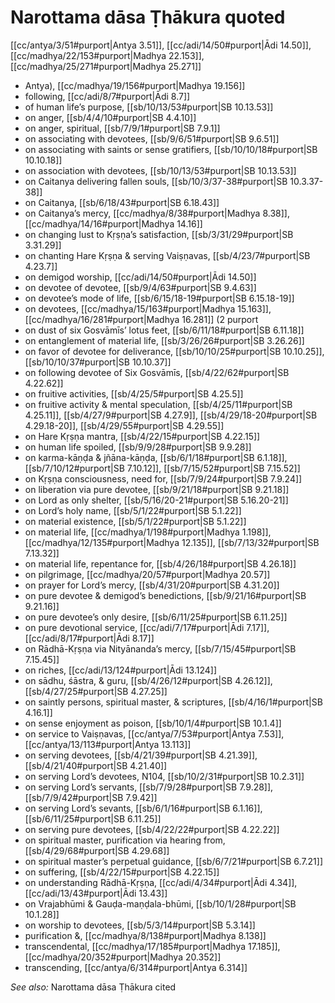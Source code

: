 # Narottama dāsa Ṭhākura quoted

[[cc/antya/3/51#purport|Antya 3.51]], [[cc/adi/14/50#purport|Ādi 14.50]], [[cc/madhya/22/153#purport|Madhya 22.153]], [[cc/madhya/25/271#purport|Madhya 25.271]]

* Antya), [[cc/madhya/19/156#purport|Madhya 19.156]]
* following, [[cc/adi/8/7#purport|Ādi 8.7]]
* of human life’s purpose, [[sb/10/13/53#purport|SB 10.13.53]]
* on anger, [[sb/4/4/10#purport|SB 4.4.10]]
* on anger, spiritual, [[sb/7/9/1#purport|SB 7.9.1]]
* on associating with devotees, [[sb/9/6/51#purport|SB 9.6.51]]
* on associating with saints or sense gratifiers, [[sb/10/10/18#purport|SB 10.10.18]]
* on association with devotees, [[sb/10/13/53#purport|SB 10.13.53]]
* on Caitanya delivering fallen souls, [[sb/10/3/37-38#purport|SB 10.3.37-38]]
* on Caitanya, [[sb/6/18/43#purport|SB 6.18.43]]
* on Caitanya’s mercy, [[cc/madhya/8/38#purport|Madhya 8.38]], [[cc/madhya/14/16#purport|Madhya 14.16]]
* on changing lust to Kṛṣṇa’s satisfaction, [[sb/3/31/29#purport|SB 3.31.29]]
* on chanting Hare Kṛṣṇa & serving Vaiṣṇavas, [[sb/4/23/7#purport|SB 4.23.7]]
* on demigod worship, [[cc/adi/14/50#purport|Ādi 14.50]]
* on devotee of devotee, [[sb/9/4/63#purport|SB 9.4.63]]
* on devotee’s mode of life, [[sb/6/15/18-19#purport|SB 6.15.18-19]]
* on devotees, [[cc/madhya/15/163#purport|Madhya 15.163]], [[cc/madhya/16/281#purport|Madhya 16.281]] (2 purport
* on dust of six Gosvāmīs’ lotus feet, [[sb/6/11/18#purport|SB 6.11.18]]
* on entanglement of material life, [[sb/3/26/26#purport|SB 3.26.26]]
* on favor of devotee for deliverance, [[sb/10/10/25#purport|SB 10.10.25]], [[sb/10/10/37#purport|SB 10.10.37]]
* on following devotee of Six Gosvāmīs, [[sb/4/22/62#purport|SB 4.22.62]]
* on fruitive activities, [[sb/4/25/5#purport|SB 4.25.5]]
* on fruitive activity & mental speculation, [[sb/4/25/11#purport|SB 4.25.11]], [[sb/4/27/9#purport|SB 4.27.9]], [[sb/4/29/18-20#purport|SB 4.29.18-20]], [[sb/4/29/55#purport|SB 4.29.55]]
* on Hare Kṛṣṇa mantra, [[sb/4/22/15#purport|SB 4.22.15]]
* on human life spoiled, [[sb/9/9/28#purport|SB 9.9.28]]
* on karma-kāṇḍa & jñāna-kāṇḍa, [[sb/6/1/18#purport|SB 6.1.18]], [[sb/7/10/12#purport|SB 7.10.12]], [[sb/7/15/52#purport|SB 7.15.52]]
* on Kṛṣṇa consciousness, need for, [[sb/7/9/24#purport|SB 7.9.24]]
* on liberation via pure devotee, [[sb/9/21/18#purport|SB 9.21.18]]
* on Lord as only shelter, [[sb/5/16/20-21#purport|SB 5.16.20-21]]
* on Lord’s holy name, [[sb/5/1/22#purport|SB 5.1.22]]
* on material existence, [[sb/5/1/22#purport|SB 5.1.22]]
* on material life, [[cc/madhya/1/198#purport|Madhya 1.198]], [[cc/madhya/12/135#purport|Madhya 12.135]], [[sb/7/13/32#purport|SB 7.13.32]]
* on material life, repentance for, [[sb/4/26/18#purport|SB 4.26.18]]
* on pilgrimage, [[cc/madhya/20/57#purport|Madhya 20.57]]
* on prayer for Lord’s mercy, [[sb/4/31/20#purport|SB 4.31.20]]
* on pure devotee & demigod’s benedictions, [[sb/9/21/16#purport|SB 9.21.16]]
* on pure devotee’s only desire, [[sb/6/11/25#purport|SB 6.11.25]]
* on pure devotional service, [[cc/adi/7/17#purport|Ādi 7.17]], [[cc/adi/8/17#purport|Ādi 8.17]]
* on Rādhā-Kṛṣṇa via Nityānanda’s mercy, [[sb/7/15/45#purport|SB 7.15.45]]
* on riches, [[cc/adi/13/124#purport|Ādi 13.124]]
* on sādhu, śāstra, & guru, [[sb/4/26/12#purport|SB 4.26.12]], [[sb/4/27/25#purport|SB 4.27.25]]
* on saintly persons, spiritual master, & scriptures, [[sb/4/16/1#purport|SB 4.16.1]]
* on sense enjoyment as poison, [[sb/10/1/4#purport|SB 10.1.4]]
* on service to Vaiṣṇavas, [[cc/antya/7/53#purport|Antya 7.53]], [[cc/antya/13/113#purport|Antya 13.113]]
* on serving devotees, [[sb/4/21/39#purport|SB 4.21.39]], [[sb/4/21/40#purport|SB 4.21.40]]
* on serving Lord’s devotees, N104, [[sb/10/2/31#purport|SB 10.2.31]]
* on serving Lord’s servants, [[sb/7/9/28#purport|SB 7.9.28]], [[sb/7/9/42#purport|SB 7.9.42]]
* on serving Lord’s sevants, [[sb/6/1/16#purport|SB 6.1.16]], [[sb/6/11/25#purport|SB 6.11.25]]
* on serving pure devotees, [[sb/4/22/22#purport|SB 4.22.22]]
* on spiritual master, purification via hearing from, [[sb/4/29/68#purport|SB 4.29.68]]
* on spiritual master’s perpetual guidance, [[sb/6/7/21#purport|SB 6.7.21]]
* on suffering, [[sb/4/22/15#purport|SB 4.22.15]]
* on understanding Rādhā-Kṛṣṇa, [[cc/adi/4/34#purport|Ādi 4.34]], [[cc/adi/13/43#purport|Ādi 13.43]]
* on Vrajabhūmi & Gauḍa-maṇḍala-bhūmi, [[sb/10/1/28#purport|SB 10.1.28]]
* on worship to devotees, [[sb/5/3/14#purport|SB 5.3.14]]
* purification &, [[cc/madhya/8/138#purport|Madhya 8.138]]
* transcendental, [[cc/madhya/17/185#purport|Madhya 17.185]], [[cc/madhya/20/352#purport|Madhya 20.352]]
* transcending, [[cc/antya/6/314#purport|Antya 6.314]]

*See also:* Narottama dāsa Ṭhākura cited
